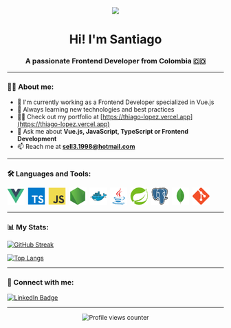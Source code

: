 <div align="center">
  <img src="https://media.giphy.com/media/hvRJCLFzcasrR4ia7z/giphy.gif" width="30px"/>
  <h1>Hi! I'm Santiago</h1>
  <h3>A passionate Frontend Developer from Colombia 🇨🇴</h3>
</div>

---

### 👨‍💻 About me:
- 🔭 I'm currently working as a Frontend Developer specialized in Vue.js
- 🌱 Always learning new technologies and best practices
- 👨‍💻 Check out my portfolio at [https://thiago-lopez.vercel.app](https://thiago-lopez.vercel.app)
- 💬 Ask me about **Vue.js, JavaScript, TypeScript or Frontend Development**
- 📫 Reach me at **sell3.1998@hotmail.com**

---

### 🛠️ Languages and Tools:

<div>
  <img src="https://github.com/devicons/devicon/blob/master/icons/vuejs/vuejs-original.svg" title="Vue.js" alt="Vue" width="40" height="40"/>&nbsp;
  <img src="https://github.com/devicons/devicon/blob/master/icons/typescript/typescript-original.svg" title="TypeScript" alt="TypeScript" width="40" height="40"/>&nbsp;
  <img src="https://github.com/devicons/devicon/blob/master/icons/javascript/javascript-original.svg" title="JavaScript" alt="JavaScript" width="40" height="40"/>&nbsp;
  <img src="https://github.com/devicons/devicon/blob/master/icons/nodejs/nodejs-original.svg" title="NodeJS" alt="NodeJS" width="40" height="40"/>&nbsp;
  <img src="https://github.com/devicons/devicon/blob/master/icons/docker/docker-original.svg" title="Docker" alt="Docker" width="40" height="40"/>&nbsp;
  <img src="https://github.com/devicons/devicon/blob/master/icons/java/java-original.svg" title="Java" alt="Java" width="40" height="40"/>&nbsp;
  <img src="https://github.com/devicons/devicon/blob/master/icons/spring/spring-original.svg" title="Spring" alt="Spring" width="40" height="40"/>&nbsp;
  <img src="https://github.com/devicons/devicon/blob/master/icons/postgresql/postgresql-original.svg" title="PostgreSQL" alt="PostgreSQL" width="40" height="40"/>&nbsp;
  <img src="https://github.com/devicons/devicon/blob/master/icons/mongodb/mongodb-original.svg" title="MongoDB" alt="MongoDB" width="40" height="40"/>&nbsp;
  <img src="https://github.com/devicons/devicon/blob/master/icons/git/git-original.svg" title="Git" alt="Git" width="40" height="40"/>
</div>

---

### 📊 My Stats:

[![GitHub Streak](http://github-readme-streak-stats.herokuapp.com?user=10075016-22&theme=dark&background=000000)](https://git.io/streak-stats)

[![Top Langs](https://github-readme-stats.vercel.app/api/top-languages/?username=10075016-22&layout=compact&theme=vision-friendly-dark)](https://github.com/10075016-22/github-readme-stats)

---

### 🤝 Connect with me:
<div id="badges">
  <a href="https://linkedin.com/in/santiago-lopez-06812410a">
    <img src="https://img.shields.io/badge/LinkedIn-blue?style=for-the-badge&logo=linkedin&logoColor=white" alt="LinkedIn Badge"/>
  </a>
</div>

---

<div align="center">
  <img src="https://komarev.com/ghpvc/?username=10075016-22&style=flat-square&color=blue" alt="Profile views counter"/>
</div>
